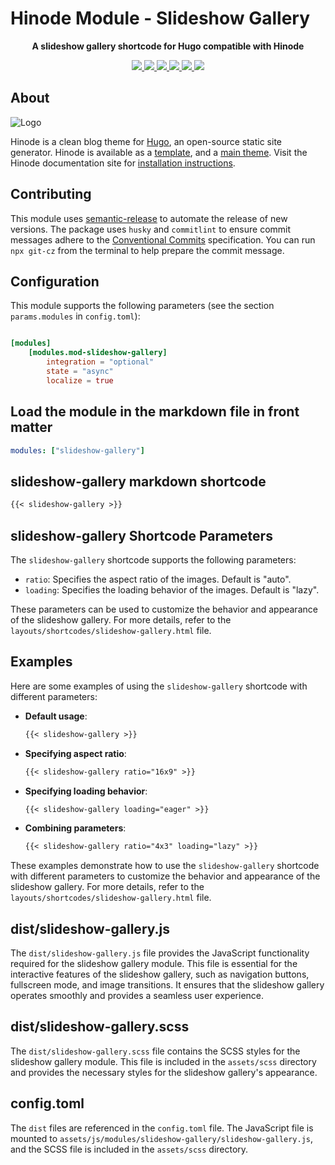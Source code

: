 # Hinode Module - Slideshow Gallery

<!-- Tagline -->
<p align="center">
    <b>A slideshow gallery shortcode for Hugo compatible with Hinode</b>
    <br />
</p>

<!-- Badges -->
<p align="center">
    <a href="https://gohugo.io" alt="Hugo website">
        <img src="https://img.shields.io/badge/generator-hugo-brightgreen">
    </a>
    <a href="https://gethinode.com" alt="Hinode theme">
        <img src="https://img.shields.io/badge/theme-hinode-blue">
    </a>
    <a href="https://github.com/gethinode/mod-template/commits/main" alt="Last commit">
        <img src="https://img.shields.io/github/last-commit/d-oit/hinode-mod-slideshow-gallery.svg">
    </a>
    <a href="https://github.com/gethinode/mod-template/issues" alt="Issues">
        <img src="https://img.shields.io/github.com/d-oit/hinode-mod-slideshow-gallery.svg">
    </a>
    <a href="https://github.com/gethinode/mod-template/pulls" alt="Pulls">
        <img src="https://img.shields.io/github/issues-pr-raw/d-oit/hinode-mod-slideshow-gallery.svg">
    </a>
    <a href="https://github.com/gethinode/mod-template/blob/main/LICENSE" alt="License">
        <img src="https://img.shields.io/github/license/d-oit/hinode-mod-slideshow-gallery">
    </a>
</p>

## About

![Logo](https://raw.githubusercontent.com/gethinode/hinode/main/static/img/logo.png)

Hinode is a clean blog theme for [Hugo][hugo], an open-source static site generator. Hinode is available as a [template][repository_template], and a [main theme][repository]. <!-- This repository maintains a Hugo module to add [module][module] to a Hinode site. --> Visit the Hinode documentation site for [installation instructions][hinode_docs].

## Contributing

This module uses [semantic-release][semantic-release] to automate the release of new versions. The package uses `husky` and `commitlint` to ensure commit messages adhere to the [Conventional Commits][conventionalcommits] specification. You can run `npx git-cz` from the terminal to help prepare the commit message.

## Configuration

This module supports the following parameters (see the section `params.modules` in `config.toml`):

```toml

[modules]
    [modules.mod-slideshow-gallery]
        integration = "optional"
        state = "async"
        localize = true
```

## Load the module in the markdown file in front matter

```yaml
modules: ["slideshow-gallery"]
```

## slideshow-gallery markdown shortcode

```markdown
{{< slideshow-gallery >}}
```

## slideshow-gallery Shortcode Parameters

The `slideshow-gallery` shortcode supports the following parameters:

* `ratio`: Specifies the aspect ratio of the images. Default is "auto".
* `loading`: Specifies the loading behavior of the images. Default is "lazy".

These parameters can be used to customize the behavior and appearance of the slideshow gallery. For more details, refer to the `layouts/shortcodes/slideshow-gallery.html` file.

## Examples

Here are some examples of using the `slideshow-gallery` shortcode with different parameters:

* **Default usage**:
  ```markdown
  {{< slideshow-gallery >}}
  ```

* **Specifying aspect ratio**:
  ```markdown
  {{< slideshow-gallery ratio="16x9" >}}
  ```

* **Specifying loading behavior**:
  ```markdown
  {{< slideshow-gallery loading="eager" >}}
  ```

* **Combining parameters**:
  ```markdown
  {{< slideshow-gallery ratio="4x3" loading="lazy" >}}
  ```

These examples demonstrate how to use the `slideshow-gallery` shortcode with different parameters to customize the behavior and appearance of the slideshow gallery. For more details, refer to the `layouts/shortcodes/slideshow-gallery.html` file.

## dist/slideshow-gallery.js

The `dist/slideshow-gallery.js` file provides the JavaScript functionality required for the slideshow gallery module. This file is essential for the interactive features of the slideshow gallery, such as navigation buttons, fullscreen mode, and image transitions. It ensures that the slideshow gallery operates smoothly and provides a seamless user experience.

## dist/slideshow-gallery.scss

The `dist/slideshow-gallery.scss` file contains the SCSS styles for the slideshow gallery module. This file is included in the `assets/scss` directory and provides the necessary styles for the slideshow gallery's appearance.

## config.toml

The `dist` files are referenced in the `config.toml` file. The JavaScript file is mounted to `assets/js/modules/slideshow-gallery/slideshow-gallery.js`, and the SCSS file is included in the `assets/scss` directory.

<!-- MARKDOWN LINKS -->
[hugo]: https://gohugo.io
[hinode_docs]: https://gethinode.com
<!-- [module]: https://example.com -->
[repository]: https://github.com/gethinode/hinode.git
[repository_template]: https://github.com/gethinode/template.git
[conventionalcommits]: https://www.conventionalcommits.org
[husky]: https://typicode.github.io/husky/
[semantic-release]: https://semantic-release.gitbook.io/
